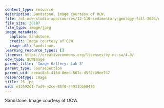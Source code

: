 ```yaml
---
content_type: resource
description: Sandstone. Image courtesy of OCW.
file: /ol-ocw-studio-app/courses/12-110-sedimentary-geology-fall-2004/e13692d17ad9a2ce85f044931bb68476_26.jpg
file_size: 28187
file_type: image/jpeg
image_metadata:
  caption: Sandstone.
  credit: Image courtesy of OCW.
  image-alt: Sandstone.
learning_resource_types: []
license: https://creativecommons.org/licenses/by-nc-sa/4.0/
ocw_type: OCWImage
parent_title: 'Image Gallery: Lab 3'
parent_type: CourseSection
parent_uid: eeeac8a5-415d-8eed-507c-d5f2c39ee747
resourcetype: Image
title: 26.jpg
uid: e13692d1-7ad9-a2ce-85f0-44931bb68476
---
```

Sandstone. Image courtesy of OCW.